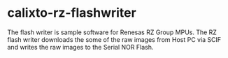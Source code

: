 # calixto-rz-flashwriter
The flash writer is sample software for Renesas RZ Group MPUs. The RZ flash writer downloads the some of the raw images from Host PC via SCIF and writes the raw images to the Serial NOR Flash.

